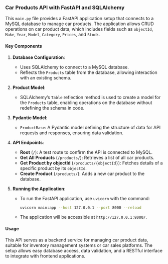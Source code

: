 ### Car Products API with FastAPI and SQLAlchemy

This `main.py` file provides a FastAPI application setup that connects to a MySQL database to manage car products. The application allows CRUD operations on car product data, which includes fields such as `objectId`, `Make`, `Year`, `Model`, `Category`, `Prices`, and `Stock`.

#### Key Components

1. **Database Configuration**:
   - Uses SQLAlchemy to connect to a MySQL database.
   - Reflects the `Products` table from the database, allowing interaction with an existing schema.

2. **Product Model**:
   - SQLAlchemy’s `Table` reflection method is used to create a model for the `Products` table, enabling operations on the database without redefining the schema in code.

3. **Pydantic Model**:
   - `ProductBase`: A Pydantic model defining the structure of data for API requests and responses, ensuring data validation.

4. **API Endpoints**:
   - **Root** (`/`): A test route to confirm the API is connected to MySQL.
   - **Get All Products** (`/products/`): Retrieves a list of all car products.
   - **Get Product by objectId** (`/products/{objectId}`): Fetches details of a specific product by its `objectId`.
   - **Create Product** (`/products/`): Adds a new car product to the database.

5. **Running the Application**:
   - To run the FastAPI application, use `uvicorn` with the command:
     ```bash
     uvicorn main:app --host 127.0.0.1 --port 8000 --reload
     ```
   - The application will be accessible at `http://127.0.0.1:8000/`.

#### Usage

This API serves as a backend service for managing car product data, suitable for inventory management systems or car sales platforms. The setup allows easy database access, data validation, and a RESTful interface to integrate with frontend applications.
